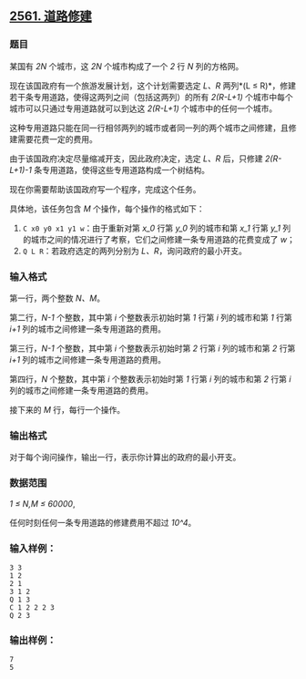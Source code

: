 ## [2561. 道路修建](https://www.acwing.com/problem/content/2563/)

### 题目

某国有 *2N* 个城市，这 *2N* 个城市构成了一个 *2* 行 *N* 列的方格网。

现在该国政府有一个旅游发展计划，这个计划需要选定 *L、R* 两列*(L ≤ R)*，修建若干条专用道路，使得这两列之间（包括这两列）的所有 *2(R-L+1)* 个城市中每个城市可以只通过专用道路就可以到达这 *2(R-L+1)* 个城市中的任何一个城市。

这种专用道路只能在同一行相邻两列的城市或者同一列的两个城市之间修建，且修建需要花费一定的费用。

由于该国政府决定尽量缩减开支，因此政府决定，选定 *L、R* 后，只修建 *2(R-L+1)-1* 条专用道路，使得这些专用道路构成一个树结构。

现在你需要帮助该国政府写一个程序，完成这个任务。

具体地，该任务包含 *M* 个操作，每个操作的格式如下：

1. `C x0 y0 x1 y1 w`：由于重新对第 *x_0* 行第 *y_0* 列的城市和第 *x_1* 行第 *y_1* 列的城市之间的情况进行了考察，它们之间修建一条专用道路的花费变成了 *w*；
2. `Q L R`：若政府选定的两列分别为 *L、R*，询问政府的最小开支。

### 输入格式

第一行，两个整数 *N、M*。

第二行，*N-1* 个整数，其中第 *i* 个整数表示初始时第 *1* 行第 *i* 列的城市和第 *1* 行第 *i+1* 列的城市之间修建一条专用道路的费用。

第三行，*N-1* 个整数，其中第 *i* 个整数表示初始时第 *2* 行第 *i* 列的城市和第 *2* 行第 *i+1* 列的城市之间修建一条专用道路的费用。

第四行，*N* 个整数，其中第 *i* 个整数表示初始时第 *1* 行第 *i* 列的城市和第 *2* 行第 *i* 列的城市之间修建一条专用道路的费用。

接下来的 *M* 行，每行一个操作。

### 输出格式

对于每个询问操作，输出一行，表示你计算出的政府的最小开支。

### 数据范围

*1 ≤ N,M ≤ 60000*,

任何时刻任何一条专用道路的修建费用不超过 *10^4*。

### 输入样例：

```
3 3
1 2
2 1
3 1 2
Q 1 3
C 1 2 2 2 3
Q 2 3
```

### 输出样例：

```
7
5
```
